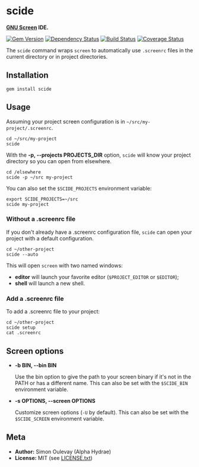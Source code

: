 # scide

**[GNU Screen](http://www.gnu.org/software/screen/) IDE.**

[![Gem Version](https://badge.fury.io/rb/scide.png)](http://badge.fury.io/rb/scide)
[![Dependency Status](https://gemnasium.com/AlphaHydrae/scide.png)](https://gemnasium.com/AlphaHydrae/scide)
[![Build Status](https://secure.travis-ci.org/AlphaHydrae/scide.png)](http://travis-ci.org/AlphaHydrae/scide)
[![Coverage Status](https://coveralls.io/repos/AlphaHydrae/scide/badge.png?branch=master)](https://coveralls.io/r/AlphaHydrae/scide?branch=master)

The `scide` command wraps `screen` to automatically use `.screenrc` files in the current directory or in project directories.

## Installation

    gem install scide

## Usage

Assuming your project screen configuration is in `~/src/my-project/.screenrc`.

    cd ~/src/my-project
    scide

With the **-p, --projects PROJECTS_DIR** option, `scide` will know your project directory so you can open from elsewhere.

    cd /elsewhere
    scide -p ~/src my-project

You can also set the `$SCIDE_PROJECTS` environment variable:

    export SCIDE_PROJECTS=~/src
    scide my-project

### Without a .screenrc file

If you don't already have a .screenrc configuration file, `scide` can open your project with a default configuration.

    cd ~/other-project
    scide --auto

This will open `screen` with two named windows:

* **editor** will launch your favorite editor (`$PROJECT_EDITOR` or `$EDITOR`);
* **shell** will launch a new shell.

### Add a .screenrc file

To add a .screenrc file to your project:

    cd ~/other-project
    scide setup
    cat .screenrc

## Screen options

* **-b BIN, --bin BIN**

  Use the bin option to give the path to your screen binary if it's not in the PATH or has a different name.
  This can also be set with the `$SCIDE_BIN` environment variable.

* **-s OPTIONS, --screen OPTIONS**

  Customize screen options (`-U` by default).
  This can also be set with the `$SCIDE_SCREEN` environment variable.

## Meta

* **Author:** Simon Oulevay (Alpha Hydrae)
* **License:** MIT (see [LICENSE.txt](https://raw.github.com/AlphaHydrae/scide/master/LICENSE.txt))
